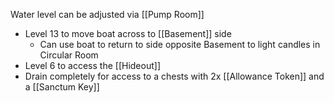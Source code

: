 Water level can be adjusted via [[Pump Room]]
- Level 13 to move boat across to [[Basement]] side
	- Can use boat to return to side opposite Basement to light candles in Circular Room
- Level 6 to access the [[Hideout]]
- Drain completely for access to a chests with 2x [[Allowance Token]] and a [[Sanctum Key]]